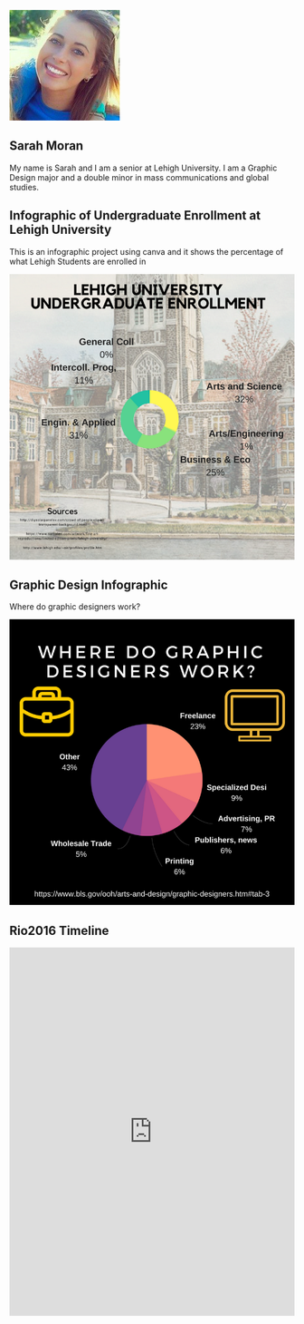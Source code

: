 ![Profile Image](https://github.com/sarahelisabethmoran/sarahelisabethmoran.github.io/blob/master/31413643.png?raw=true)



## Sarah Moran
My name is Sarah and I am a senior at Lehigh University. I am a Graphic Design major and a double minor in mass communications and global studies. 


## Infographic of Undergraduate Enrollment at Lehigh University
This is an infographic project using canva and it shows the percentage of what Lehigh Students are enrolled in


![Undergraduate Enrollment at Lehigh University](https://github.com/sarahelisabethmoran/sarahelisabethmoran.github.io/blob/master/Undergraduate%20enrollment%20at%20lehigh%20university.png)



## Graphic Design Infographic 
Where do graphic designers work?

![Graphic Design Inforgraphic](https://github.com/sarahelisabethmoran/sarahelisabethmoran.github.io/blob/master/come%20celebrateWorld%20WhiskeyDay%20with%20us!.png)


## Rio2016 Timeline
<iframe src='https://cdn.knightlab.com/libs/timeline3/latest/embed/index.html?source=1DpxHt4zlvok7_IBhvbg5pE_m_J1vmEfBkAVGC564s3Q&font=Default&lang=en&initial_zoom=2&height=650' width='100%' height='650' webkitallowfullscreen mozallowfullscreen allowfullscreen frameborder='0'></iframe>
